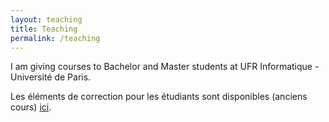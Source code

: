 ```yaml
---
layout: teaching
title: Teaching
permalink: /teaching
---
```


I am giving courses to Bachelor and Master students at UFR Informatique - Université de Paris.

Les éléments de correction pour les étudiants sont disponibles (anciens cours) [ici](/blog).
